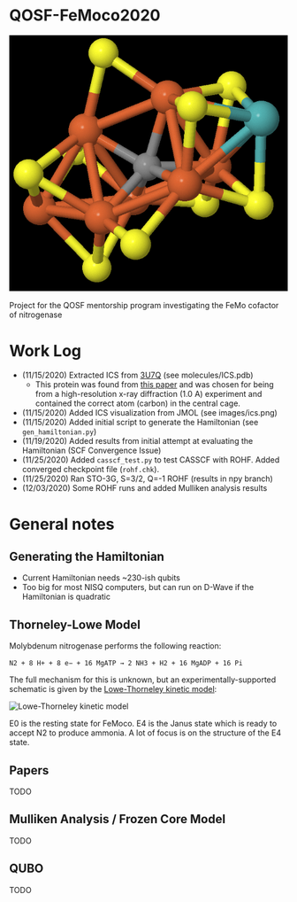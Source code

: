# QOSF-FeMoco2020

![FeMoco residue from 3U7Q (labeled ICS)](images/ics.png "FeMoco residue from 3U7Q (labeled ICS)")

Project for the QOSF mentorship program investigating the FeMo cofactor of nitrogenase

# Work Log

* (11/15/2020) Extracted ICS from [3U7Q](https://www.rcsb.org/3d-view/3U7Q/1) (see molecules/ICS.pdb)
    * This protein was found from [this paper](https://pubs.rsc.org/en/content/articlelanding/2019/cp/c8cp06930a#!divAbstract) and was chosen for being from a high-resolution x-ray diffraction (1.0 A) experiment and contained the correct atom (carbon) in the central cage.
* (11/15/2020) Added ICS visualization from JMOL (see images/ics.png)
* (11/15/2020) Added initial script to generate the Hamiltonian (see `gen_hamiltonian.py`)
* (11/19/2020) Added results from initial attempt at evaluating the Hamiltonian (SCF Convergence Issue)
* (11/25/2020) Added `casscf_test.py` to test CASSCF with ROHF. Added converged checkpoint file (`rohf.chk`).
* (11/25/2020) Ran STO-3G, S=3/2, Q=-1 ROHF (results in npy branch)
* (12/03/2020) Some ROHF runs and added Mulliken analysis results

# General notes

## Generating the Hamiltonian

* Current Hamiltonian needs ~230-ish qubits
* Too big for most NISQ computers, but can run on D-Wave if the Hamiltonian is quadratic

## Thorneley-Lowe Model

Molybdenum nitrogenase performs the following reaction:

```
N2 + 8 H+ + 8 e− + 16 MgATP → 2 NH3 + H2 + 16 MgADP + 16 Pi
```

The full mechanism for this is unknown, but an experimentally-supported schematic is given by the [Lowe-Thorneley kinetic model](https://en.wikipedia.org/wiki/Nitrogenase#Lowe-Thorneley_kinetic_model):

![Lowe-Thorneley kinetic model](https://upload.wikimedia.org/wikipedia/en/a/a0/Lowe-Thorneley_Kinetic_Model.jpg)

E0 is the resting state for FeMoco.  E4 is the Janus state which is ready to accept N2 to produce ammonia.  A lot of focus is on the structure of the E4 state.

## Papers

TODO

## Mulliken Analysis / Frozen Core Model

TODO

## QUBO

TODO
